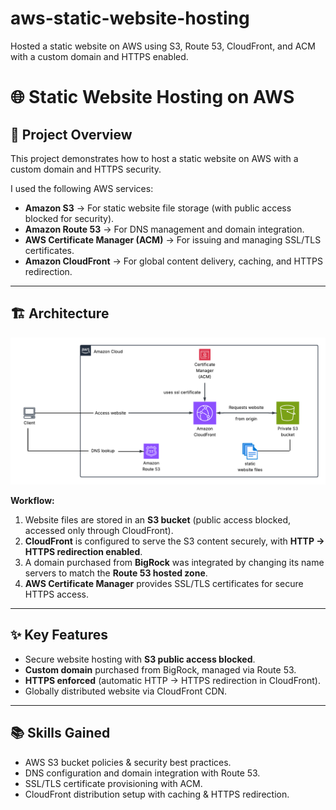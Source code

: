 # aws-static-website-hosting
Hosted a static website on AWS using S3, Route 53, CloudFront, and ACM with a custom domain and HTTPS enabled.

# 🌐 Static Website Hosting on AWS

## 🚀 Project Overview
This project demonstrates how to host a static website on AWS with a custom domain and HTTPS security.  

I used the following AWS services:  
- **Amazon S3** → For static website file storage (with public access blocked for security).  
- **Amazon Route 53** → For DNS management and domain integration.  
- **AWS Certificate Manager (ACM)** → For issuing and managing SSL/TLS certificates.  
- **Amazon CloudFront** → For global content delivery, caching, and HTTPS redirection.

---

## 🏗️ Architecture
![Architecture Diagram](architecture.png)

**Workflow:**  
1. Website files are stored in an **S3 bucket** (public access blocked, accessed only through CloudFront).  
2. **CloudFront** is configured to serve the S3 content securely, with **HTTP → HTTPS redirection enabled**.  
3. A domain purchased from **BigRock** was integrated by changing its name servers to match the **Route 53 hosted zone**.  
4. **AWS Certificate Manager** provides SSL/TLS certificates for secure HTTPS access.  

---

## ✨ Key Features
- Secure website hosting with **S3 public access blocked**.  
- **Custom domain** purchased from BigRock, managed via Route 53.  
- **HTTPS enforced** (automatic HTTP → HTTPS redirection in CloudFront).  
- Globally distributed website via CloudFront CDN.  

---

## 📚 Skills Gained
- AWS S3 bucket policies & security best practices.  
- DNS configuration and domain integration with Route 53.  
- SSL/TLS certificate provisioning with ACM.  
- CloudFront distribution setup with caching & HTTPS redirection.  

